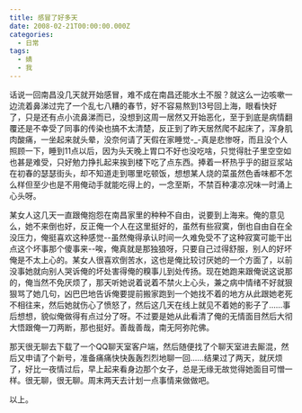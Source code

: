 ```yaml
---
title: 感冒了好多天
date: 2008-02-21T00:00:00.000Z
categories:
  - 日常
tags:
  - 婧
  - 我
---
```


话说一回南昌没几天就开始感冒，难不成在南昌还能水土不服？就这么一边咳嗽一边流着鼻涕过完了一个乱七八糟的春节，好不容易熬到13号回上海，眼看快好了，只是还有点小流鼻涕而已，没想到这周一居然又开始恶化，至于到底是病情翻覆还是不幸受了同事的传染也搞不太清楚，反正到了昨天居然爬不起床了，浑身肌肉酸痛，一坐起来就头晕，没奈何请了天假在家睡觉-\_-真是悲惨呀，而且没个人照顾一下，睡到11点以后，因为头天晚上胃口不好也没吃啥，只觉得肚子里空空如也甚是难受，只好勉力挣扎起来挨到楼下吃了点东西。捧着一杯热乎乎的甜豆浆站在初春的瑟瑟街头，却不知道走到哪里吃顿饭，想想某人烧的菜虽然色香味都不怎么样但至少也是不用俺动手就能吃得上的，一念至斯，不禁百种凄凉况味一时涌上心头呀。

某女人这几天一直跟俺抱怨在南昌家里的种种不自由，说要到上海来。俺的意见么，她不来倒也好，反正俺一个人在这里挺好的，虽然有些寂寞，倒也自由自在全没压力，俺挺喜欢这种感觉--虽然俺得承认时间一久难免受不了这种寂寞可能干出点这个坏事那个傻事来--唉，俺真就是那独狼呀，只要自己过得舒服，别人的好坏俺是不太上心的。某女人很喜欢倒苦水，这也是俺比较讨厌她的一个方面了，以前没事她就向别人哭诉俺的坏处害得俺的糗事儿到处传扬。现在她跑来跟俺说这说那的，俺当然不免厌烦了，那天听她说着说着不禁火上心头，兼之病中情绪不好就狠狠骂了她几句，凶巴巴地告诉俺要提前搬家跑到一个她找不着的地方从此跟她老死不相往来，然后她就伤心了愤怒了，然后这几天在线上就见不着她的影子了……事后想想，貌似俺做得有点过分了呀。不过要是她从此看清了俺的无情面目然后大彻大悟跟俺一刀两断，那也挺好。善哉善哉，南无阿弥陀佛。

那天很无聊去下载了一个QQ聊天室客户端，然后随便找了个聊天室进去厮混，然后又申请了个新号，准备痛痛快快轰轰烈烈地聊一回……结果过了两天，就厌烦了，好比一夜情过后，早上起来看身边那个女子，总是无缘无故觉得她面目可憎一样。很无聊，很无聊。周末两天去计划一点事情来做做吧。

以上。
